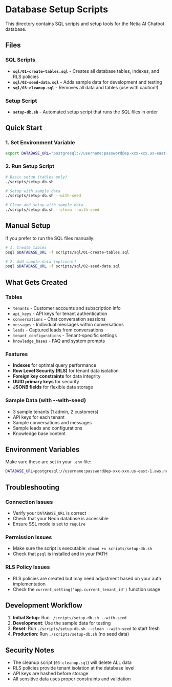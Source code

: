 # Database Setup Scripts

This directory contains SQL scripts and setup tools for the Netia AI Chatbot database.

## Files

### SQL Scripts

- **`sql/01-create-tables.sql`** - Creates all database tables, indexes, and RLS policies
- **`sql/02-seed-data.sql`** - Adds sample data for development and testing
- **`sql/03-cleanup.sql`** - Removes all data and tables (use with caution!)

### Setup Script

- **`setup-db.sh`** - Automated setup script that runs the SQL files in order

## Quick Start

### 1. Set Environment Variable

```bash
export DATABASE_URL="postgresql://username:password@ep-xxx-xxx.us-east-1.aws.neon.tech/neondb?sslmode=require"
```

### 2. Run Setup Script

```bash
# Basic setup (tables only)
./scripts/setup-db.sh

# Setup with sample data
./scripts/setup-db.sh --with-seed

# Clean and setup with sample data
./scripts/setup-db.sh --clean --with-seed
```

## Manual Setup

If you prefer to run the SQL files manually:

```bash
# 1. Create tables
psql $DATABASE_URL -f scripts/sql/01-create-tables.sql

# 2. Add sample data (optional)
psql $DATABASE_URL -f scripts/sql/02-seed-data.sql
```

## What Gets Created

### Tables
- `tenants` - Customer accounts and subscription info
- `api_keys` - API keys for tenant authentication
- `conversations` - Chat conversation sessions
- `messages` - Individual messages within conversations
- `leads` - Captured leads from conversations
- `tenant_configurations` - Tenant-specific settings
- `knowledge_bases` - FAQ and system prompts

### Features
- **Indexes** for optimal query performance
- **Row Level Security (RLS)** for tenant data isolation
- **Foreign key constraints** for data integrity
- **UUID primary keys** for security
- **JSONB fields** for flexible data storage

### Sample Data (with --with-seed)
- 3 sample tenants (1 admin, 2 customers)
- API keys for each tenant
- Sample conversations and messages
- Sample leads and configurations
- Knowledge base content

## Environment Variables

Make sure these are set in your `.env` file:

```bash
DATABASE_URL=postgresql://username:password@ep-xxx-xxx.us-east-1.aws.neon.tech/neondb?sslmode=require
```

## Troubleshooting

### Connection Issues
- Verify your `DATABASE_URL` is correct
- Check that your Neon database is accessible
- Ensure SSL mode is set to `require`

### Permission Issues
- Make sure the script is executable: `chmod +x scripts/setup-db.sh`
- Check that `psql` is installed and in your PATH

### RLS Policy Issues
- RLS policies are created but may need adjustment based on your auth implementation
- Check the `current_setting('app.current_tenant_id')` function usage

## Development Workflow

1. **Initial Setup**: Run `./scripts/setup-db.sh --with-seed`
2. **Development**: Use the sample data for testing
3. **Reset**: Run `./scripts/setup-db.sh --clean --with-seed` to start fresh
4. **Production**: Run `./scripts/setup-db.sh` (no seed data)

## Security Notes

- The cleanup script (`03-cleanup.sql`) will delete ALL data
- RLS policies provide tenant isolation at the database level
- API keys are hashed before storage
- All sensitive data uses proper constraints and validation
